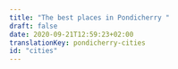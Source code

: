 ```yaml
---
title: "The best places in Pondicherry "
draft: false
date: 2020-09-21T12:59:23+02:00
translationKey: pondicherry-cities
id: "cities"
---
```

